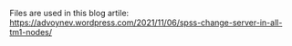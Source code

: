 Files are used in this blog artile: https://advoynev.wordpress.com/2021/11/06/spss-change-server-in-all-tm1-nodes/
